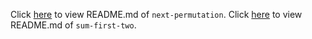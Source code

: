 Click [here](./sum-first-two.md) to view README.md of `next-permutation`.
Click [here](./next-permutation.md) to view README.md of `sum-first-two`.